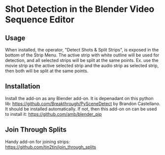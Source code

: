 # Shot Detection in the Blender Video Sequence Editor

## Usage
When installed, the operator, "Detect Shots & Split Strips", is exposed in the bottom of the Strip Menu.
The active strip with white outline will be used for detection, and all selected strips will be split at the same points.
Ex. use the movie strip as the active selected strip and the audio strip as selected strip, then both will be split at the same points. 

## Installation
Install the add-on as any Blender add-on.
It is depenadant on this python lib: https://github.com/Breakthrough/PySceneDetect by Brandon Castellano. It should be installed automatically. If not, then this add-on on can be used to install it: https://github.com/amb/blender_pip

## Join Through Splits
Handy add-on for joining strips: https://github.com/tin2tin/join_through_splits
